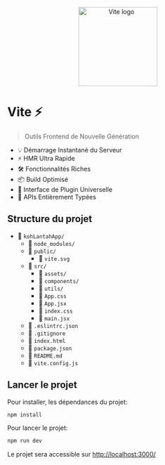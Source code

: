 <p align="center">
  <a href="https://vitejs.dev" target="_blank" rel="noopener noreferrer">
    <img width="180" src="https://vitejs.dev/logo.svg" alt="Vite logo">
  </a>
</p>

# Vite ⚡

> Outils Frontend de Nouvelle Génération

- 💡 Démarrage Instantané du Serveur
- ⚡️ HMR Ultra Rapide
- 🛠️ Fonctionnalités Riches
- 📦 Build Optimisé
- 🔩 Interface de Plugin Universelle
- 🔑 APIs Entièrement Typées



## Structure du projet

- 📁 `kohLantahApp/`
    - 📁 `node_modules/` 
    - 📁 `public/` 
        - 📄 `vite.svg`
    - 📁 `src/`
        - 📁 `assets/`
        - 📁 `components/`
        - 📁 `utils/`
        - 📄 `App.css`
        - 📄 `App.jsx`
        - 📄 `index.css`
        - 📄 `main.jsx`
    - 📄 `.eslintrc.json` 
    - 📄 `.gitignore`
    - 📄 `index.html`
    - 📄 `package.json`
    - 📄 `README.md`
    - 📄 `vite.config.js`


## Lancer le projet

Pour installer, les dépendances du projet:
```bash
npm install
```

Pour lancer le projet:   
```bash
npm run dev
```
Le projet sera accessible sur [http://localhost:3000/](http://localhost:3000/)




